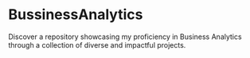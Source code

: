# BussinessAnalytics
Discover a repository showcasing my proficiency in Business Analytics through a collection of diverse and impactful projects.

